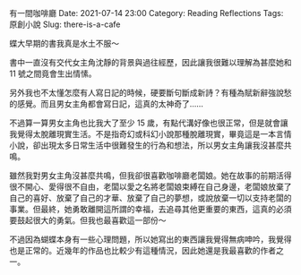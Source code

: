 有一間咖啡廳
Date: 2021-07-14 23:00
Category: Reading Reflections
Tags: 原創小說
Slug: there-is-a-cafe

蝶大早期的書我真是水土不服～

書中一直沒有交代女主角沈靜的背景與過往經歷，因此讓我很難以理解為甚麼她和 11 號之間竟會生出情愫。

另外我也不太懂怎麼有人寫日記的時候，硬要斷句斷成新詩？有種為賦新辭強說愁的感覺。而且男女主角都會寫日記，這真的太神奇了……

不過算一算男女主角也比我大了至少 15 歲，有點代溝好像也很正常，但是就會讓我覺得太脫離現實生活。不是指奇幻或科幻小說那種脫離現實，畢竟這是一本言情小說，卻出現太多日常生活中很難發生的行為和想法，所以男女主角讓我沒甚麼共鳴。

雖然我對男女主角沒甚麼共鳴，但我卻很喜歡咖啡廳老闆娘。她在故事的前期活得很不開心、愛得很不自由，老闆以愛之名將老闆娘束縛在自己身邊，老闆娘放棄了自己的喜好、放棄了自己的才華、放棄了自己的夢想，或說放棄一切以支持老闆的事業。但最終，她勇敢離開這所謂的幸福，去追尋其他更重要的東西，這真的必須要鼓起很大的勇氣。但我也最喜歡這一部份～

不過因為蝴蝶本身有一些心理問題，所以她寫出的東西讓我覺得無病呻吟，我覺得也是正常的。近幾年的作品也比較少有這種情況，因此她還是我最喜歡的作者之一。